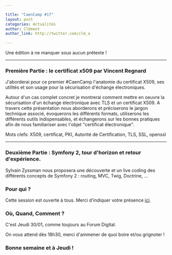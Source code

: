 ```yaml
---

title: "CaenCamp #17"
layout: post
categories: Actualités
author: Clément
author_link: http://twitter.com/clm_a

---
```




Une édition à ne manquer sous aucun prétexte !

-------

### Première Partie : le certificat x509 par Vincent Regnard

J'aborderai pour ce premier #CaenCamp l'anatomie du certificat X509, ses utilités et son usage pour la sécurisation d'échange électroniques.

Autour d'un cas complet concret je montrerai comment mettre en oeuvre la sécurisation d'un échange électronique avec TLS et un certificat X509. A travers cette présentation nous aborderons et préciserons le jargon technique associé, évoquerons les différents formats, utiliserons les différents outils indispensables, et échangerons sur les bonnes pratiques afin de nous familiariser avec l'objet "certificat électronique".

Mots clefs: X509, certificat, PKI, Autorité de Certification, TLS, SSL, openssl

--------

### Deuxième Partie : Symfony 2, tour d'horizon et retour d'expérience.

Sylvain Zyssman nous proposera une découverte et un live coding des différents concepts de Symfony 2 : routing, MVC, Twig, Doctrine, ...


### Pour qui ?

Cette session est ouverte à tous. Merci d'indiquer votre présence [ici](https://docs.google.com/forms/d/1tvKL-H9H5IH6E87gJTdmlDDOW6M5Ut6FsrBdSIXa9q0/viewform).

### Où, Quand, Comment ?

C'est Jeudi 30/01, comme toujours au Forum Digital.

On vous attend dès 18h30, merci d'ammener de quoi boire et/ou grignoter !




### Bonne semaine et à Jeudi !
